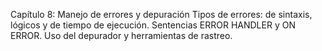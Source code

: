 Capítulo 8: Manejo de errores y depuración
Tipos de errores: de sintaxis, lógicos y de tiempo de ejecución.
Sentencias ERROR HANDLER y ON ERROR.
Uso del depurador y herramientas de rastreo.
